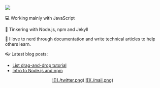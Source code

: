 ![](./banner.gif)

:computer: Working mainly with JavaScript

:ghost: Tinkering with Node.js, npm and Jekyll

:book: I love to nerd through documentation and write technical articles to help others learn.

:eyeglasses: Latest blog posts:
- <a href="https://www.akasharojee.codes/2021/07/18/list-drag-and-drop-tutorial.html" target="_blank">List drag-and-drop tutorial</a>
- <a href="https://www.akasharojee.codes/2021/06/20/intro-to-nodejs-and-npm.html" target="_blank">Intro to Node.js and npm</a>

<p align="center">
  <a href="https://www.twitter.com/AkashaRojee" target="_blank">![](./twitter.png)</a> <a href="mailto:Akasha.Rojee@gmail.com">![](./mail.png)</a>
</p>

<!--
**AkashaRojee/AkashaRojee** is a ✨ _special_ ✨ repository because its `README.md` (this file) appears on your GitHub profile.

Here are some ideas to get you started:

- 🔭 I’m currently working on ...
- 🌱 I’m currently learning ...
- 👯 I’m looking to collaborate on ...
- 🤔 I’m looking for help with ...
- 💬 Ask me about ...
- 📫 How to reach me: ...
- 😄 Pronouns: ...
- ⚡ Fun fact: ...
-->
